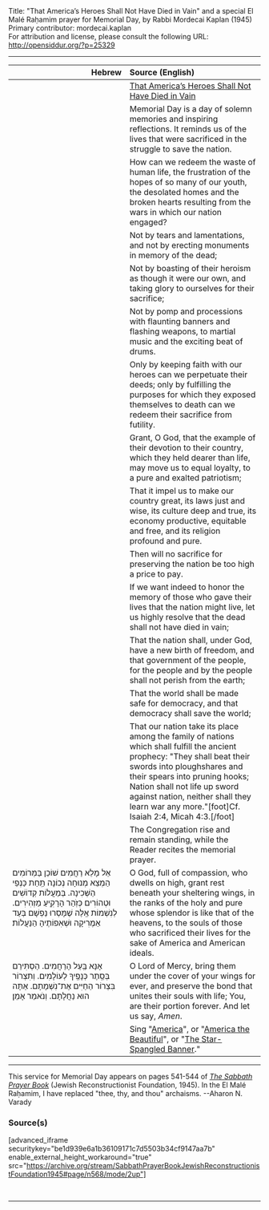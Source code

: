 <html>
<head></head>
<body>
Title: "That America’s Heroes Shall Not Have Died in Vain" and a special El Malé Raḥamim prayer for Memorial Day, by Rabbi Mordecai Kaplan (1945)<br />
Primary contributor: mordecai.kaplan<br />
For attribution and license, please consult the following URL: <a href="http://opensiddur.org/?p=25329">http://opensiddur.org/?p=25329</a>
<p />
<hr />

<table style="margin-left: auto;margin-right: auto;" class="draggable">
<thead><tr><th id="x" style="text-align: right;">Hebrew</th><th style="text-align: left;">Source (English)</th></tr></thead>
<tbody>
<tr><td style="vertical-align:top;" width="46%">
<div class="liturgy"><span lang="he">

</span></div></td>
 
<td style="vertical-align:top;" width="53%">
<div class="english">
<u>That America’s Heroes Shall Not Have Died in Vain</u>
</div></td></tr>


<tr><td style="vertical-align:top;" width="46%">
<div class="liturgy"><span lang="he">

</span></div></td>
 
<td style="vertical-align:top;" width="53%">
<div class="english">
Memorial Day is a day of solemn memories and inspiring reflections. 
It reminds us of the lives that were sacrificed in the struggle to save the nation.
</div></td></tr>


<tr><td style="vertical-align:top;" width="46%">
<div class="liturgy"><span lang="he">

</span></div></td>
 
<td style="vertical-align:top;" width="53%">
<div class="english">
How can we redeem the waste of human life, 
the frustration of the hopes of so many of our youth, 
the desolated homes and the broken hearts 
resulting from the wars in which our nation engaged? 
</div></td></tr>


<tr><td style="vertical-align:top;" width="46%">
<div class="liturgy"><span lang="he">

</span></div></td>
 
<td style="vertical-align:top;" width="53%">
<div class="english">
Not by tears and lamentations, 
and not by erecting monuments in memory of the dead;
</div></td></tr>


<tr><td style="vertical-align:top;" width="46%">
<div class="liturgy"><span lang="he">

</span></div></td>
 
<td style="vertical-align:top;" width="53%">
<div class="english">
Not by boasting of their heroism as though it were our own, 
and taking glory to ourselves for their sacrifice;
</div></td></tr>


<tr><td style="vertical-align:top;" width="46%">
<div class="liturgy"><span lang="he">

</span></div></td>
 
<td style="vertical-align:top;" width="53%">
<div class="english">
Not by pomp and processions 
with flaunting banners and flashing weapons, 
to martial music and the exciting beat of drums.
</div></td></tr>


<tr><td style="vertical-align:top;" width="46%">
<div class="liturgy"><span lang="he">

</span></div></td>
 
<td style="vertical-align:top;" width="53%">
<div class="english">
Only by keeping faith with our heroes 
can we perpetuate their deeds; 
only by fulfilling the purposes for which they exposed themselves to death 
can we redeem their sacrifice from futility.
</div></td></tr>


<tr><td style="vertical-align:top;" width="46%">
<div class="liturgy"><span lang="he">

</span></div></td>
 
<td style="vertical-align:top;" width="53%">
<div class="english">
Grant, O God, 
that the example of their devotion to their country, 
which they held dearer than life, 
may move us to equal loyalty, 
to a pure and exalted patriotism;
</div></td></tr>


<tr><td style="vertical-align:top;" width="46%">
<div class="liturgy"><span lang="he">

</span></div></td>
 
<td style="vertical-align:top;" width="53%">
<div class="english">
That it impel us to make our country great, 
its laws just and wise, 
its culture deep and true, 
its economy productive, equitable and free, 
and its religion profound and pure.
</div></td></tr>


<tr><td style="vertical-align:top;" width="46%">
<div class="liturgy"><span lang="he">

</span></div></td>
 
<td style="vertical-align:top;" width="53%">
<div class="english">
Then will no sacrifice for preserving the nation be too high a price to pay.
</div></td></tr>


<tr><td style="vertical-align:top;" width="46%">
<div class="liturgy"><span lang="he">

</span></div></td>
 
<td style="vertical-align:top;" width="53%">
<div class="english">
If we want indeed to honor the memory 
of those who gave their lives that the nation might live, 
let us highly resolve that the dead shall not have died in vain;
</div></td></tr>


<tr><td style="vertical-align:top;" width="46%">
<div class="liturgy"><span lang="he">

</span></div></td>
 
<td style="vertical-align:top;" width="53%">
<div class="english">
That the nation shall, under God, have a new birth of freedom, 
and that government of the people, for the people and by the people 
shall not perish from the earth;
</div></td></tr>


<tr><td style="vertical-align:top;" width="46%">
<div class="liturgy"><span lang="he">

</span></div></td>
 
<td style="vertical-align:top;" width="53%">
<div class="english">
That the world shall be made safe for democracy, 
and that democracy shall save the world;
</div></td></tr>


<tr><td style="vertical-align:top;" width="46%">
<div class="liturgy"><span lang="he">

</span></div></td>
 
<td style="vertical-align:top;" width="53%">
<div class="english">
That our nation take its place among the family of nations 
which shall fulfill the ancient prophecy:
"They shall beat their swords into ploughshares 
and their spears into pruning hooks;
Nation shall not life up sword against nation, 
neither shall they learn war any more."[foot]Cf. Isaiah 2:4, Micah 4:3.[/foot]
</div></td></tr>


<tr><td style="vertical-align:top;" width="46%">
<div class="liturgy"><span lang="he">

</span></div></td>
 
<td style="vertical-align:top;" width="53%">
<div class="english">
<span class="instruction">The Congregation rise and remain standing, while the Reader recites the memorial prayer.</span>
</div></td></tr>


<tr><td style="vertical-align:top;" width="46%">
<div class="liturgy"><span lang="he">
אֵל מָלֵא רַחֲמִים שׁוֹכֵן בַּמְּרוֹמִים
הַמְצֵא מְנוּחָה נְכוֹנָה תַּֽחַת כַּנְפֵי הַשְּׁכִינָה.
בְּמַעֲלוֹת קְדוֹשִׁים וּטְהוֹרִים
כְּזֹֽהַר הָרָקִֽיעַ מַזְהִירִים.
לְנִשְׁמוֹת אֵֽלֶּה שֶׁמָּסְרוּ נַפְשָׁם 
בְּעַד אַמֶרִיקָה וּשְׁאִפוֹתֶיהָ הַנַּעֲלוֹת׃
</span></div></td>
 
<td style="vertical-align:top;" width="53%">
<div class="english">
O God, full of compassion, who dwells on high, 
grant rest beneath your sheltering wings, 
in the ranks of the holy and pure 
whose splendor is like that of the heavens, 
to the souls of those who sacrificed their lives 
for the sake of America and American ideals. 
</div></td></tr>


<tr><td style="vertical-align:top;" width="46%">
<div class="liturgy"><span lang="he">
אָנָּא בַּֽעַל הָרַחֲמִים.
הַסְתִּירֵם בְּסֵֽתֶר כְּנָפֶֽיךָ לְעוֹלָמִים.
וְתִצְרוֹר בִּצְרוֹר הַחַיִּים אֶת־נִשְׁמָתָם.
אַתָּה הוּא נַחֲלָתָם.
וְנֹאמַר אָמֵן׃
</span></div></td>
 
<td style="vertical-align:top;" width="53%">
<div class="english">
O Lord of Mercy, 
bring them under the cover of your wings for ever, 
and preserve the bond that unites their souls with life; 
You, are their portion forever. 
And let us say, <em>Amen</em>.
</div></td></tr>


<tr><td style="vertical-align:top;" width="46%">
<div class="liturgy"><span lang="he">

</span></div></td>
 
<td style="vertical-align:top;" width="53%">
<div class="english">
<span class="instruction">Sing "<a href="https://opensiddur.org/prayers/secular-calendar/united-states/july-4th/america-my-country-tis-of-thee-a-patriotic-hymn-by-samuel-francis-smith-yiddish-translation-by-berl-lapin-1950/">America</a>", or "<a href="https://opensiddur.org/prayers/secular-calendar/united-states/july-4th/america-the-beautiful-a-patriotic-hymn-by-katharine-lee-bates-yiddish-translation-by-berl-lapin/">America the Beautiful</a>", or "<a href="https://opensiddur.org/prayers/secular-calendar/united-states/flag-day/the-star-spangled-banner-by-francis-scott-key-yiddish-translation-by-berl-lapin/">The Star-Spangled Banner</a>."</span>
</div></td></tr>
</tbody></table>

<hr />

This service for Memorial Day appears on pages 541-544 of <em><a href="https://opensiddur.org/compilations/shabbat-siddur/sabbath-prayer-book-by-mordecai-kaplan-1945/">The Sabbath Prayer Book</a></em> (Jewish Reconstructionist Foundation, 1945). In the El Malé Raḥamim, I have replaced "thee, thy, and thou" archaisms. --Aharon N. Varady

<h3>Source(s)</h3>

[advanced_iframe securitykey="be1d939e6a1b36109171c7d5503b34cf9147aa7b" enable_external_height_workaround="true" src="https://archive.org/stream/SabbathPrayerBookJewishReconstructionistFoundation1945#page/n568/mode/2up"]

&nbsp;

<hr />

&nbsp;
</body>
</html>
